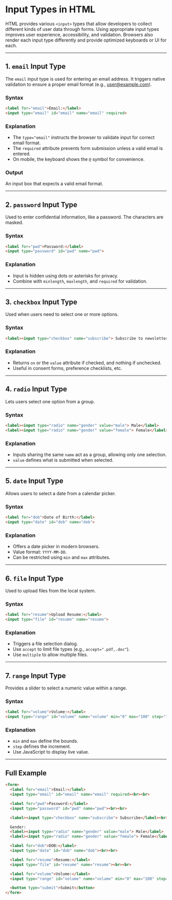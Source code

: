 # Input Types in HTML

HTML provides various `<input>` types that allow developers to collect different kinds of user data through forms. Using appropriate input types improves user experience, accessibility, and validation. Browsers also render each input type differently and provide optimized keyboards or UI for each.

---

## 1. `email` Input Type

The `email` input type is used for entering an email address. It triggers native validation to ensure a proper email format (e.g., [user@example.com](mailto:user@example.com)).

### Syntax

```html
<label for="email">Email:</label>
<input type="email" id="email" name="email" required>
```

### Explanation

* The `type="email"` instructs the browser to validate input for correct email format.
* The `required` attribute prevents form submission unless a valid email is entered.
* On mobile, the keyboard shows the `@` symbol for convenience.

### Output

An input box that expects a valid email format.

---

## 2. `password` Input Type

Used to enter confidential information, like a password. The characters are masked.

### Syntax

```html
<label for="pwd">Password:</label>
<input type="password" id="pwd" name="pwd">
```

### Explanation

* Input is hidden using dots or asterisks for privacy.
* Combine with `minlength`, `maxlength`, and `required` for validation.

---

## 3. `checkbox` Input Type

Used when users need to select one or more options.

### Syntax

```html
<label><input type="checkbox" name="subscribe"> Subscribe to newsletter</label>
```

### Explanation

* Returns `on` or the `value` attribute if checked, and nothing if unchecked.
* Useful in consent forms, preference checklists, etc.

---

## 4. `radio` Input Type

Lets users select one option from a group.

### Syntax

```html
<label><input type="radio" name="gender" value="male"> Male</label>
<label><input type="radio" name="gender" value="female"> Female</label>
```

### Explanation

* Inputs sharing the same `name` act as a group, allowing only one selection.
* `value` defines what is submitted when selected.

---

## 5. `date` Input Type

Allows users to select a date from a calendar picker.

### Syntax

```html
<label for="dob">Date of Birth:</label>
<input type="date" id="dob" name="dob">
```

### Explanation

* Offers a date picker in modern browsers.
* Value format: `YYYY-MM-DD`.
* Can be restricted using `min` and `max` attributes.

---

## 6. `file` Input Type

Used to upload files from the local system.

### Syntax

```html
<label for="resume">Upload Resume:</label>
<input type="file" id="resume" name="resume">
```

### Explanation

* Triggers a file selection dialog.
* Use `accept` to limit file types (e.g., `accept=".pdf,.doc"`).
* Use `multiple` to allow multiple files.

---

## 7. `range` Input Type

Provides a slider to select a numeric value within a range.

### Syntax

```html
<label for="volume">Volume:</label>
<input type="range" id="volume" name="volume" min="0" max="100" step="10">
```

### Explanation

* `min` and `max` define the bounds.
* `step` defines the increment.
* Use JavaScript to display live value.

---

## Full Example

```html
<form>
  <label for="email">Email:</label>
  <input type="email" id="email" name="email" required><br><br>

  <label for="pwd">Password:</label>
  <input type="password" id="pwd" name="pwd"><br><br>

  <label><input type="checkbox" name="subscribe"> Subscribe</label><br><br>

  Gender:
  <label><input type="radio" name="gender" value="male"> Male</label>
  <label><input type="radio" name="gender" value="female"> Female</label><br><br>

  <label for="dob">DOB:</label>
  <input type="date" id="dob" name="dob"><br><br>

  <label for="resume">Resume:</label>
  <input type="file" id="resume" name="resume"><br><br>

  <label for="volume">Volume:</label>
  <input type="range" id="volume" name="volume" min="0" max="100" step="10"><br><br>

  <button type="submit">Submit</button>
</form>
```

